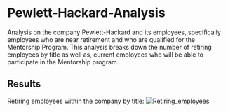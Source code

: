 # Pewlett-Hackard-Analysis
Analysis on the company Pewlett-Hackard and its employees, specifically employees who are near retirement and who are qualified for the Mentorship Program. This analysis breaks down the number of retiring employees by title as well as, current employees who will be able to participate in the  Mentorship program.

## Results
Retiring employees within the company by title:
![Retiring_employees](https://user-images.githubusercontent.com/117749494/210860729-6d1d27eb-3d5d-4706-a758-c76b7ceaee5d.PNG)
